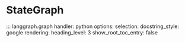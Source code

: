 # StateGraph



::: langgraph.graph
    handler: python
    options:
      selection:
        docstring_style: google
      rendering:
        heading_level: 3
      show_root_toc_entry: false
